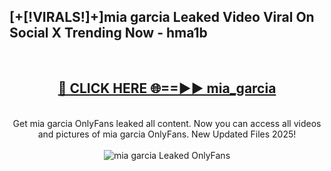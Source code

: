 <h2>[+[!VIRALS!]+]mia garcia Leaked Video Viral On Social X Trending Now - hma1b</h2>
<br>
<div align="center">
<h2><a href="https://libra.edu.pl?mia_garcia" rel="nofollow">🔴 CLICK HERE 🌐==►► mia_garcia</a></h2>
<br>
Get mia garcia OnlyFans leaked all content. Now you can access all videos and pictures of mia garcia OnlyFans. New Updated Files 2025!
<br>
<br>
<a href="https://libra.edu.pl?mia_garcia" rel="nofollow" data-target="animated-image.originalLink"><img src="https://i.ibb.co.com/WyWwxjT/player-gif2.gif" alt="mia garcia Leaked OnlyFans" style="max-width: 100%; display: inline-block;" data-target="animated-image.originalImage"></a>
</div>
<br>